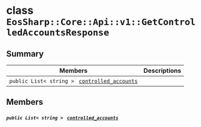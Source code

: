 # class `EosSharp::Core::Api::v1::GetControlledAccountsResponse` 

## Summary

 Members                                | Descriptions                                
----------------------------------------|---------------------------------------------
`public List< string > ` [`controlled_accounts`](#class_eos_sharp_1_1_core_1_1_api_1_1v1_1_1_get_controlled_accounts_response_1a58c82dda996a4b7ae25ecd9207de3346) | 

## Members

##### `public List< string > ` [`controlled_accounts`](#class_eos_sharp_1_1_core_1_1_api_1_1v1_1_1_get_controlled_accounts_response_1a58c82dda996a4b7ae25ecd9207de3346) 

